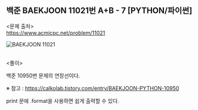 ## 백준 BAEKJOON 11021번 A+B - 7 [PYTHON/파이썬]

<문제 출처><br>
https://www.acmicpc.net/problem/11021

![BAEKJOON 11021](https://blog.kakaocdn.net/dn/bcshmo/btrLgRSjZdC/sldDDvLk0eyg7VmOEtcyek/img.png)

<br>
<풀이><br>

백준 10950번 문제의 연장선이다.

※ 참고 : https://calkolab.tistory.com/entry/BAEKJOON-PYTHON-10950

print 문에 .format을 사용하면 쉽게 출력할 수 있다.
